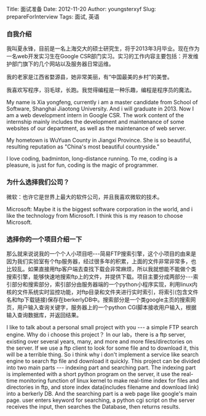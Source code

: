 Title: 面试准备
Date: 2012-11-20
Author: youngsterxyf
Slug: prepareForInterview
Tags: 面试, 英语

### 自我介绍 ###

我叫夏永锋，目前是一名上海交大的硕士研究生，将于2013年3月毕业。现在作为一名web开发实习生在Google CSR部门实习。实习的工作内容主要包括：开发维护部门旗下的几个网站以及服务器日常运维。

我的老家是江西省婺源县，她非常美丽，有“中国最美的乡村”的美誉。

我喜欢写程序，羽毛球，长跑。我觉得编程是一种乐趣，编程是程序员的魔法。

My name is Xia yongfeng, currently i am a master candidate from School of Software, Shanghai Jiaotong University. And i will graduate in 2013. Now I am a web development intern in Google CSR. The work content of the internship mainly includes the development and maintenance of some websites of our department, as well as the maintenance of web server.

My hometown is WuYuan County in Jiangxi Province. She is so beautiful, resulting reputation as "China's most beautiful countryside."

I love coding, badminton, long-distance running. To me, coding is a pleasure, is just for fun, coding is the magic of programmer.

### 为什么选择我们公司？ ###

微软：也许它是世界上最大的软件公司，并且我喜欢微软的技术。

Microsoft: Maybe it is the biggest software corporation in the world, and i like the technology from Microsoft. I think this is my reason to choose Microsoft.

### 选择你的一个项目介绍一下 ###

那么就来说说我的一个个人小项目吧---简易FTP搜索引擎，这个小项目的由来是因为我们实验室有个ftp服务器，经过很多年的积累，上面的文件非常非常多，也比较乱。如果直接用ftp客户端去查找下载会非常麻烦，所以我就想能不能做个类搜索引擎，能够快速地搜索ftp上的文件，并提供下载。项目主要分成两部分---索引部分和搜索部分，索引部分由服务器端的一个python小程序实现，利用linux内核的文件系统实时监控功能，对ftp目录和文件夹进行实时索引，将索引(包含文件名和ftp下载链接)保存在berkerlyDB中。搜索部分是一个类google主页的搜索网页，用户输入查询关键字，服务器上的一个python CGI脚本接收用户输入，根据输入查询数据库，并返回结果。

I like to talk about a personal small project with you --- a simple FTP search engine. Why do i choose this project？ In our lab，there is a ftp server, existing over several years, many, and more and more files/directories on the server. If we use a ftp client to look for some file and to download it, this will be a terrible thing. So i think why i don't implement a service like search engine to search ftp file and download it quickly. This project can be divided into two main parts --- indexing part and searching part. The indexing part is implemented with a short python program on the server, it use the real-time monitoring function of linux kernel to make real-time index for files and directories in ftp, and store index data(includes filename and download link) into a berkerly DB. And the searching part is a web page like google's main page. user enters keyword for searching, a python cgi script on the server receives the input, then searches the Database, then returns results.

